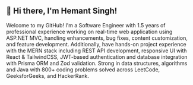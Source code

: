 ## 👋 Hi there, I'm Hemant Singh!

Welcome to my GitHub! I'm a Software Engineer with 1.5 years of professional experience working on real-time web application using ASP.NET MVC, handling enhancements, bug fixes, content customization, and feature development.
Additionally, have hands-on project experience with the MERN stack including REST API development, responsive UI with React & TailwindCSS, JWT-based authentication and database integration with Prisma ORM and Zod validation.
Strong in data structures, algorithms and Java with 800+ coding problems solved across LeetCode, GeeksforGeeks, and HackerRank.

<!--
**hemant10jan/hemant10jan** is a ✨ _special_ ✨ repository because its `README.md` (this file) appears on your GitHub profile.

Here are some ideas to get you started:

- 🔭 I’m currently working on ...
- 🌱 I’m currently learning ...
- 👯 I’m looking to collaborate on ...
- 🤔 I’m looking for help with ...
- 💬 Ask me about ...
- 📫 How to reach me: ...
- 😄 Pronouns: ...
- ⚡ Fun fact: ...
-->
